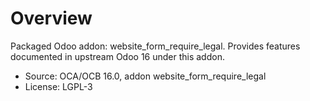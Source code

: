 # Overview

Packaged Odoo addon: website_form_require_legal. Provides features documented in upstream Odoo 16 under this addon.

- Source: OCA/OCB 16.0, addon website_form_require_legal
- License: LGPL-3
